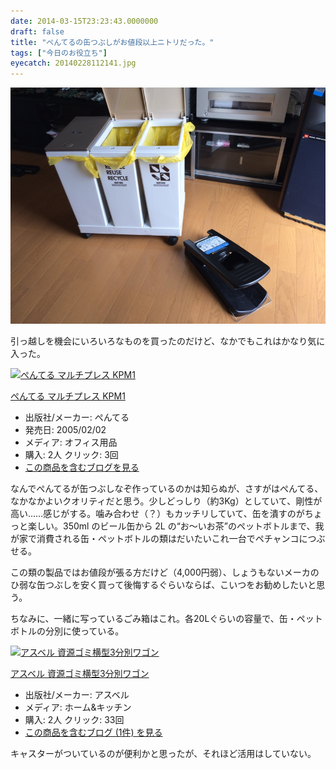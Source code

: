 ```yaml
---
date: 2014-03-15T23:23:43.0000000
draft: false
title: "ぺんてるの缶つぶしがお値段以上ニトリだった。"
tags: ["今日のお役立ち"]
eyecatch: 20140228112141.jpg
---
```

<p><span itemscope itemtype="http://schema.org/Photograph"><img src="20140228112141.jpg" alt="f:id:daruyanagi:20140228112141j:plain" title="f:id:daruyanagi:20140228112141j:plain" class="hatena-fotolife" itemprop="image"></span></p><p>引っ越しを機会にいろいろなものを買ったのだけど、なかでもこれはかなり気に入った。</p><p><div class="hatena-asin-detail"><a href="http://www.amazon.co.jp/exec/obidos/ASIN/B000FQOCC6/bestylesnet-22/"><img src="http://ecx.images-amazon.com/images/I/41IPfWQSe6L._SL160_.jpg" class="hatena-asin-detail-image" alt="ぺんてる マルチプレス KPM1" title="ぺんてる マルチプレス KPM1"></a><div class="hatena-asin-detail-info"><p class="hatena-asin-detail-title"><a href="http://www.amazon.co.jp/exec/obidos/ASIN/B000FQOCC6/bestylesnet-22/">ぺんてる マルチプレス KPM1</a></p><ul><li><span class="hatena-asin-detail-label">出版社/メーカー:</span> ぺんてる</li><li><span class="hatena-asin-detail-label">発売日:</span> 2005/02/02</li><li><span class="hatena-asin-detail-label">メディア:</span> オフィス用品</li><li><span class="hatena-asin-detail-label">購入</span>: 2人 <span class="hatena-asin-detail-label">クリック</span>: 3回</li><li><a href="http://d.hatena.ne.jp/asin/B000FQOCC6/bestylesnet-22" target="_blank">この商品を含むブログを見る</a></li></ul></div><div class="hatena-asin-detail-foot"></div></div></p><p>なんでぺんてるが缶つぶしなぞ作っているのかは知らぬが、さすがはぺんてる、なかなかよいクオリティだと思う。少しどっしり（約3Kg）としていて、剛性が高い……感じがする。噛み合わせ（？）もカッチリしていて、缶を潰すのがちょっと楽しい。350ml のビール缶から 2L の“お～いお茶”のペットボトルまで、我が家で消費される缶・ペットボトルの類はだいたいこれ一台でペチャンコにつぶせる。</p><p>この類の製品ではお値段が張る方だけど（4,000円弱）、しょうもないメーカのひ弱な缶つぶしを安く買って後悔するぐらいならば、こいつをお勧めしたいと思う。</p><p>ちなみに、一緒に写っているごみ箱はこれ。各20Lぐらいの容量で、缶・ペットボトルの分別に使っている。</p><p><div class="hatena-asin-detail"><a href="http://www.amazon.co.jp/exec/obidos/ASIN/B0011F204W/bestylesnet-22/"><img src="http://ecx.images-amazon.com/images/I/41-1lG56dWL._SL160_.jpg" class="hatena-asin-detail-image" alt="アスベル 資源ゴミ横型3分別ワゴン" title="アスベル 資源ゴミ横型3分別ワゴン"></a><div class="hatena-asin-detail-info"><p class="hatena-asin-detail-title"><a href="http://www.amazon.co.jp/exec/obidos/ASIN/B0011F204W/bestylesnet-22/">アスベル 資源ゴミ横型3分別ワゴン</a></p><ul><li><span class="hatena-asin-detail-label">出版社/メーカー:</span> アスベル</li><li><span class="hatena-asin-detail-label">メディア:</span> ホーム&キッチン</li><li><span class="hatena-asin-detail-label">購入</span>: 2人 <span class="hatena-asin-detail-label">クリック</span>: 33回</li><li><a href="http://d.hatena.ne.jp/asin/B0011F204W/bestylesnet-22" target="_blank">この商品を含むブログ (1件) を見る</a></li></ul></div><div class="hatena-asin-detail-foot"></div></div></p><p>キャスターがついているのが便利かと思ったが、それほど活用はしていない。</p>
